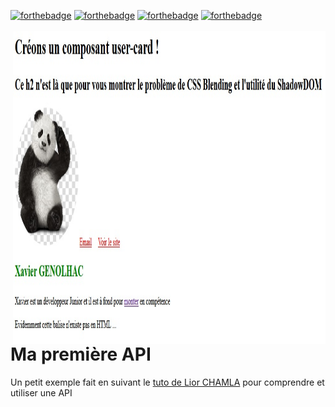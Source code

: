 [![forthebadge](http://forthebadge.com/images/badges/built-with-love.svg)](http://forthebadge.com)
[![forthebadge](https://forthebadge.com/images/badges/uses-html.svg)](https://forthebadge.com)
[![forthebadge](https://forthebadge.com/images/badges/made-with-javascript.svg)](https://forthebadge.com)
[![forthebadge](https://forthebadge.com/images/badges/0-percent-optimized.svg)](https://forthebadge.com)<br><br>
<img align="right" width="500" height="500" src="00.jpg">

# Ma première API
Un petit exemple fait en suivant le [tuto de Lior CHAMLA](https://www.youtube.com/watch?v=zrigq4HIecM&list=PLpUhHhXoxrjf-CGm82kXtbrAtoMsO5xsL) pour comprendre et utiliser une API
